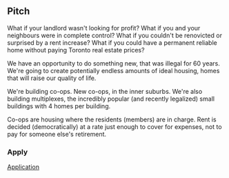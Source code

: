 ## Pitch

What if your landlord wasn't looking for profit?  What if you and your neighbours were in complete control?  What if you couldn't be renovicted or surprised by a rent increase?  What if you could have a permanent reliable home without paying Toronto real estate prices?

We have an opportunity to do something new, that was illegal for 60 years.  We're going to create potentially endless amounts of ideal housing, homes that will raise our quality of life.

We're building co-ops.  New co-ops, in the inner suburbs.  We're also building multiplexes, the incredibly popular (and recently legalized) small buildings with 4 homes per building.

Co-ops are housing where the residents (members) are in charge.  Rent is decided (democratically) at a rate just enough to cover for expenses, not to pay for someone else's retirement.


### Apply

[Application](/multiplex/server/signup.html)
